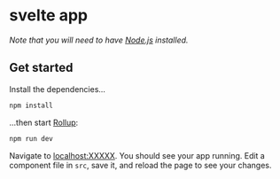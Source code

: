 # svelte app



*Note that you will need to have [Node.js](https://nodejs.org) installed.*


## Get started

Install the dependencies...

```bash
npm install
```

...then start [Rollup](https://rollupjs.org):

```bash
npm run dev
```

Navigate to [localhost:XXXXX](http://localhost:XXXXX). You should see your app running. Edit a component file in `src`, save it, and reload the page to see your changes.
